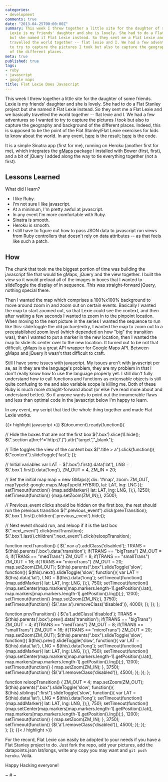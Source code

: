 ```yaml
---
categories:
- development
comments: true
date: "2013-04-25T00:00:00Z"
summary: This week I threw together a little site for the daughter of some friends.
  Lexie is my friends' daughter and she is lovely. She had to do a Flat Stanley project
  but she named it Flat Lexie instead. So they sent me a Flat Lexie and we basically
  travelled the world together -- flat lexie and I. We had a few adventures so I wanted
  to try to capture the pictures I took but also to capture the geography and background
  of the different places.
meta: true
published: true
tags:
- ruby
- javascript
- google maps
title: Flat Lexie Does Javascript
---
```


This week I threw together a little site for the daughter of some friends. Lexie is my friends' daughter and she is lovely. She had to do a Flat Stanley project but she named it Flat Lexie instead. So they sent me a Flat Lexie and we basically travelled the world together -- flat lexie and I. We had a few adventures so I wanted to try to capture the pictures I took but also to capture the geography and background of the different places. Indeed, this is supposed to be the point of the Flat Stanley/Flat Lexie exercises for kids to know about the world. In any event, [here](http://flatlexie.caseykuhlman.com) is the result; [here](https://github.com/compleatang/flat-lexie) is the code. 

It is a simple Sinatra app (first for me), running on Heroku (another first for me), which integrates the [gMaps](https://github.com/HPNeo/gmaps) package I installed with Bower (first, first), and a bit of jQuery I added along the way to tie everything together (not a first). 

## Lessons Learned

What did I learn?

* I like Ruby.
* I'm not sure I like javascript.
* At a minimum, I'm pretty awful at javascript.
* In any event I'm more comfortable with Ruby.
* Sinatra is smooth.
* Heroku is smooth.
* I still have to figure out how to pass JSON data to javascript run views from Ruby controllers that doesn't rely on data attributes -- as that feels like such a patch.

## How

The chunk that took me the biggest portion of time was building the javascript file that would tie gMaps, jQuery and the view together. I built the view so it would preload all of the images in boxes that I wanted to slideToggle the display of in sequence. This was straight-forward jQuery, nothing special there. 

Then I wanted the map which comprises a 100%x100% background to move around zoom in and zoom out on certain events. Basically I wanted the map to start zoomed out, so that Lexie could see the context, and then after waiting a few seconds I wanted to zoom in to the pinpoint location. When moving to the next picture in the series I wanted the sequence to run like this: slideToggle the old picture/entry, I wanted the map to zoom out to a preestablished zoom level (which depended on how "big" the transition was), then I wanted to put a marker in the new location, then I wanted the map to slide its center over to the new location. It turned out to be not that difficult. gMaps is a great API wrapper for Google Maps API. Between gMaps and jQuery it wasn't that difficult to craft. 

Still I have some issues with javascript. My issues aren't with javascript per se, as in they are the language's problem, they are my problem in that I don't really know how to use the language properly yet. I still don't fully understand how to call functions and functions as extensable objects is still quite confusing to me and also variable scope is killing me. Both of these Ruby is much more straight-forward about (or else I've read more about and understand better). So if anyone wants to point out the innumerable flaws and less than optimal code in the javascript below I'm happy to learn. 

In any event, my script that tied the whole thing together and made Flat Lexie works.

{{< highlight javascript >}}
$(document).ready(function(){

  // Hide the boxes that are not the first box
  $('.box').slice(1).hide();
  $(".section a[href^='http://']").attr("target","_blank");

  // Title toggles the view of the content box
  $(".title > a").click(function(){
    $("content").slideToggle('fast');
  });

  // Initial variables
  var LAT = $('.box').first().data('lat'),
      LNG = $('.box').first().data('long'),
      ZM_OUT = 4,
      ZM_IN = 20;

  // Set the initial map
  map = new GMaps({
    div: '#map',
    zoom: ZM_OUT,
    mapTypeId: google.maps.MapTypeId.HYBRID,
    lat: LAT,
    lng: LNG
  });
  setTimeout(function() {map.addMarker({ lat: LAT, lng: LNG, });}, 1250);
  setTimeout(function() {map.setZoom(ZM_IN);}, 2500);

  // Previous_event clicks should be hidden on the first box, the rest should run the previous transition
  $(".previous_event").click(prevTransition);
  $('.box').first().children('.previous_event').hide();

  // Next event should run, and reloop if it is the last box
  $(".next_event").click(nextTransition);
  $('.box').last().children(".next_event").click(reloopTransition);

  function nextTransition() {
    $('.nav a').addClass('disabled');
    TRANS = $(this).parents('.box').data('transition');
    if(TRANS == "bigTrans")
      ZM_OUT = 4;
    if(TRANS == "medTrans")
      ZM_OUT = 8;
    if(TRANS == "smallTrans")
      ZM_OUT = 16;
    if(TRANS == "microTrans")
      ZM_OUT = 20;
    map.setZoom(ZM_OUT);
    $(this).parents(".box").slideToggle('slow', function(){
      $(this).next().slideToggle('slow', function(){
        var LAT = $(this).data('lat'),
            LNG = $(this).data('long');
        setTimeout(function() {map.addMarker({ lat: LAT, lng: LNG, });}, 750); 
        setTimeout(function() {map.setCenter(map.markers[map.markers.length-1].getPosition().lat(), map.markers[map.markers.length-1].getPosition().lng());}, 1200);
        setTimeout(function() {map.setZoom(ZM_IN);}, 3750);
        setTimeout(function() {$('.nav a').removeClass('disabled')}, 4000);
      });
    });
  };

  function prevTransition() {
    $('a').addClass('disabled');
    TRANS = $(this).parents('.box').prev().data('transition');
    if(TRANS == "bigTrans")
      ZM_OUT = 4;
    if(TRANS == "medTrans")
      ZM_OUT = 8;
    if(TRANS == "smallTrans")
      ZM_OUT = 16;
    if(TRANS == "microTrans")
      ZM_OUT = 20;
    map.setZoom(ZM_OUT);
    $(this).parents(".box").slideToggle('slow', function(){
      $(this).prev().slideToggle('slow', function(){
        var LAT = $(this).data('lat'),
            LNG = $(this).data('long');
        setTimeout(function() {map.addMarker({ lat: LAT, lng: LNG, });}, 750); 
        setTimeout(function() {map.setCenter(map.markers[map.markers.length-1].getPosition().lat(), map.markers[map.markers.length-1].getPosition().lng());}, 1200);
        setTimeout(function() { map.setZoom(ZM_IN); }, 3750);
        setTimeout(function() {$('a').removeClass('disabled')}, 4500);
      });
    });
  };

  function reloopTransition() {
    ZM_OUT = 4;
    map.setZoom(ZM_OUT);
    $(this).parents(".box").slideToggle('slow', function(){
      $(this).siblings(":first").slideToggle('slow', function(){
        var LAT = $(this).data('lat'),
            LNG = $(this).data('long');
        setTimeout(function() {map.addMarker({ lat: LAT, lng: LNG, });}, 750); 
        setTimeout(function() {map.setCenter(map.markers[map.markers.length-1].getPosition().lat(), map.markers[map.markers.length-1].getPosition().lng());}, 1200);
        setTimeout(function() { map.setZoom(ZM_IN); }, 3750);
        setTimeout(function() {$('a').removeClass('disabled')}, 4500);
      });
    });    
  };
});
{{< / highlight >}}

For the record, Flat Lexie can easily be adopted to your needs if you have a Flat Stanley project to do. Just fork the repo, add your pictures, add the datapoints.json lat/longs, write any copy you may want and `git push heroku`. Voila. 

Happy Hacking everyone!

~ # ~